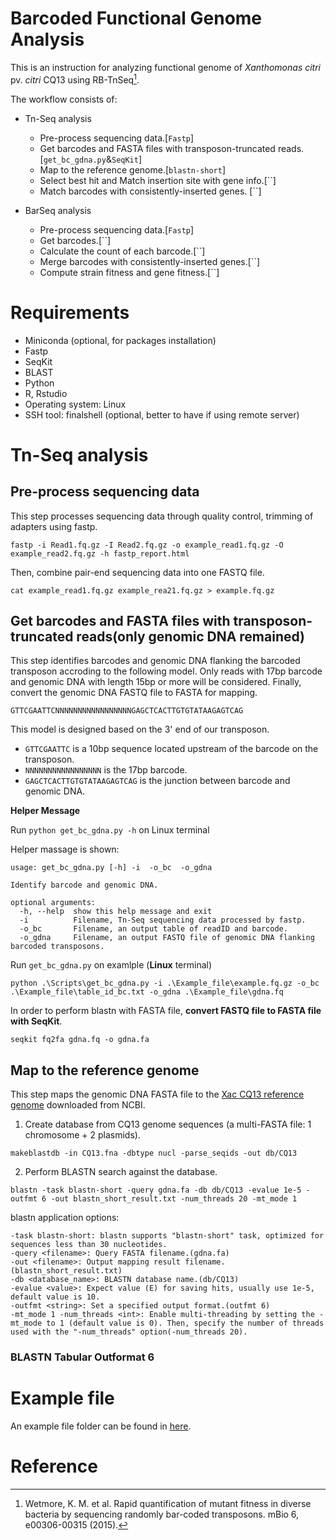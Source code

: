 # Barcoded Functional Genome Analysis

This is an instruction for analyzing functional genome of *Xanthomonas citri* pv. *citri* CQ13 using RB-TnSeq[^1].

The workflow consists of:

- Tn-Seq analysis
    - Pre-process sequencing data.[`Fastp`]
    - Get barcodes and FASTA files with transposon-truncated reads.[`get_bc_gdna.py`&`SeqKit`]
    - Map to the reference genome.[`blastn-short`]
    - Select best hit and Match insertion site with gene info.[``]
    - Match barcodes with consistently-inserted genes. [``]

- BarSeq analysis
    - Pre-process sequencing data.[`Fastp`]
    - Get barcodes.[``]
    - Calculate the count of each barcode.[``]
    - Merge barcodes with consistently-inserted genes.[``]
    - Compute strain fitness and gene fitness.[``]

# Requirements

- Miniconda (optional, for packages installation)
- Fastp
- SeqKit
- BLAST
- Python
- R, Rstudio
- Operating system: Linux
- SSH tool: finalshell (optional, better to have if using remote server)

# Tn-Seq analysis

## Pre-process sequencing data

This step processes sequencing data through quality control, trimming of adapters using fastp.

`fastp -i Read1.fq.gz -I Read2.fq.gz -o example_read1.fq.gz -O example_read2.fq.gz -h fastp_report.html`

Then, combine pair-end sequencing data into one FASTQ file.

`cat example_read1.fq.gz example_rea21.fq.gz > example.fq.gz`

## Get barcodes and FASTA files with transposon-truncated reads(only genomic DNA remained)

This step identifies barcodes and genomic DNA flanking the barcoded transposon accroding to the following model. Only reads with 17bp barcode and genomic DNA with length 15bp or more will be considered. Finally, convert the genomic DNA FASTQ file to FASTA for mapping.

`GTTCGAATTCNNNNNNNNNNNNNNNNNGAGCTCACTTGTGTATAAGAGTCAG`

This model is designed based on the 3' end of our transposon. 

- `GTTCGAATTC` is a 10bp sequence located upstream of the barcode on the transposon. 
- `NNNNNNNNNNNNNNNNN` is the 17bp barcode.
- `GAGCTCACTTGTGTATAAGAGTCAG` is the junction between barcode and genomic DNA.

**Helper Message**

Run `python get_bc_gdna.py -h` on Linux terminal

Helper massage is shown:

```
usage: get_bc_gdna.py [-h] -i  -o_bc  -o_gdna

Identify barcode and genomic DNA.

optional arguments:
  -h, --help  show this help message and exit
  -i          Filename, Tn-Seq sequencing data processed by fastp.
  -o_bc       Filename, an output table of readID and barcode.
  -o_gdna     Filename, an output FASTQ file of genomic DNA flanking barcoded transposons.
```
Run `get_bc_gdna.py` on examlple (**Linux** terminal)

`python .\Scripts\get_bc_gdna.py -i .\Example_file\example.fq.gz -o_bc .\Example_file\table_id_bc.txt -o_gdna .\Example_file\gdna.fq`

In order to perform blastn with FASTA file, **convert FASTQ file to FASTA file with SeqKit**.

`seqkit fq2fa gdna.fq -o gdna.fa`

## Map to the reference genome

This step maps the genomic DNA FASTA file to the [Xac CQ13 reference genome](https://www.ncbi.nlm.nih.gov/datasets/genome/GCF_023205075.1/) downloaded from NCBI.

1. Create database from CQ13 genome sequences (a multi-FASTA file: 1 chromosome + 2 plasmids).

`makeblastdb -in CQ13.fna -dbtype nucl -parse_seqids -out db/CQ13`

2. Perform BLASTN search against the database.

`blastn -task blastn-short -query gdna.fa -db db/CQ13 -evalue 1e-5 -outfmt 6 -out blastn_short_result.txt -num_threads 20 -mt_mode 1`

blastn application options:
```
-task blastn-short: blastn supports "blastn-short" task, optimized for sequences less than 30 nucleotides.
-query <filename>: Query FASTA filename.(gdna.fa)
-out <filename>: Output mapping result filename.(blastn_short_result.txt)
-db <database_name>: BLASTN database name.(db/CQ13)
-evalue <value>: Expect value (E) for saving hits, usually use 1e-5, default value is 10.
-outfmt <string>: Set a specified output format.(outfmt 6)
-mt_mode 1 -num_threads <int>: Enable multi-threading by setting the -mt_mode to 1 (default value is 0). Then, specify the number of threads used with the "-num_threads" option(-num_threads 20).
```

### BLASTN Tabular Outformat 6




# Example file

An example file folder can be found in [<u>here</u>](./Example_file/).

# Reference

[^1]: Wetmore, K. M. et al. Rapid quantification of mutant fitness in diverse bacteria by sequencing randomly bar-coded transposons. mBio 6, e00306-00315 (2015).

